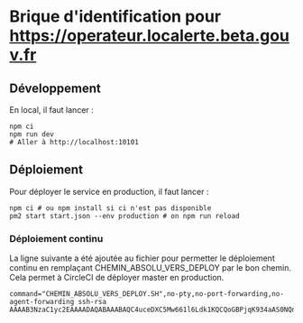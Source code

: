 # Brique d'identification pour https://operateur.localerte.beta.gouv.fr

## Développement

En local, il faut lancer :
```
npm ci
npm run dev
# Aller à http://localhost:10101
```

## Déploiement

Pour déployer le service en production, il faut lancer :
```
npm ci # ou npm install si ci n'est pas disponible
pm2 start start.json --env production # on npm run reload
```

### Déploiement continu

La ligne suivante a été ajoutée au fichier pour permetter le déploiement continu en remplaçant CHEMIN_ABSOLU_VERS_DEPLOY par le bon chemin. Cela permet à CircleCI de déployer master en production.

```
command="CHEMIN_ABSOLU_VERS_DEPLOY.SH",no-pty,no-port-forwarding,no-agent-forwarding ssh-rsa AAAAB3NzaC1yc2EAAAADAQABAAABAQC4uceDXC5Mw661l6Ldk1KQCQoGBPjqK934aAS0NQncPoQ+2AG2A/lzDvsXIGM6jBwNSPdG1BxzB9cV41DhWlm2c6OTvn3R+aQPSHKbqMLN678daA5xgG17C/hQMejp8m/LDbukXZX7Ru0FnGmX3tlU+uIAHqfCXpX+iuspLeh2PvpackSddX5anEhe76p2XYwDHQuDJWbfqK26MfIBHzGp2DQPMiZHfVFI5Sn3FYwTEG0YbZfUdHaxk0thscLYbr0w0cUhj/DnOLKhok1V+rp15SLT1SmkenMp9Wx9R8Hrr9YFWAwPqt7TZBu1K5zWm9BJBQwftCyyqx5y7D/1aHZt
```
